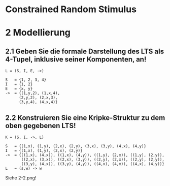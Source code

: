# Constrained Random Stimulus


# 2 Modellierung

## 2.1 Geben Sie die formale Darstellung des LTS als 4-Tupel, inklusive seiner Komponenten, an!

    L = (S, I, E, ->)

    S   = {1, 2, 3, 4}
    I   = {1, 2}
    E   = {x, y}
    ->  = {(1,y,2), (1,x,4),
          (2,y,2), (2,x,3),
          (3,y,4), (4,x,4)}

## 2.2 Konstruieren Sie eine Kripke-Struktur zu dem oben gegebenen LTS!

    K = (S, I, ->, L)

    S   = {(1,x), (1,y), (2,x), (2,y), (3,x), (3,y), (4,x), (4,y)}
    I   = {(1,x), (1,y), (2,x), (2,y)}
    ->  = {((1,x), (4,x)), ((1,x), (4,y)), ((1,y), (2,x)), ((1,y), (2,y)),
           ((2,x), (3,x)), ((2,x), (3,y)), ((2,y), (2,x)), ((2,y), (2,y)),
           ((3,y), (4,x)), ((3,y), (4,y)), ((4,x), (4,x)), ((4,x), (4,y))}
    L   = (s,w) -> w

Siehe 2-2.png!
